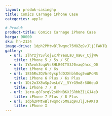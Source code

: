 ```yaml
---
layout: produk-casinghp
title: Comics Carnage iPhone Case
categories: apple

# Produk
product-title: Comics Carnage iPhone Case
harga: 90000
sku: hn-2134
image-drive: 1dph2PMtwBlTwqmc75M8Zq9vJljJFAKTQ
gallery:
  - url: 1lhYzjYSvlojEx7hYeuLaU_maG7_CjjWA
    title: iPhone 5 / 5s / SE
  - url: 1YAvok3oqWVs8HLB0ITS3J0vaqOhcc_O0
    title: iPhone 6 / 6s
  - url: 1855RuZQVhr0yspfdDJXhbh8sg5wWPoNS
    title: iPhone 6 Plus / 6s Plus
  - url: 1Di2o3X8wSpJwsLdV__5YrG9m8r8U6euO
    title: iPhone 7 / 8
  - url: 1eru-g8ForgV2sHhNBKXJSRbbZILGJ4eD
    title: iPhone 7 Plus / 8 Plus
  - url: 1dph2PMtwBlTwqmc75M8Zq9vJljJFAKTQ
    title: iPhone X
---
```

